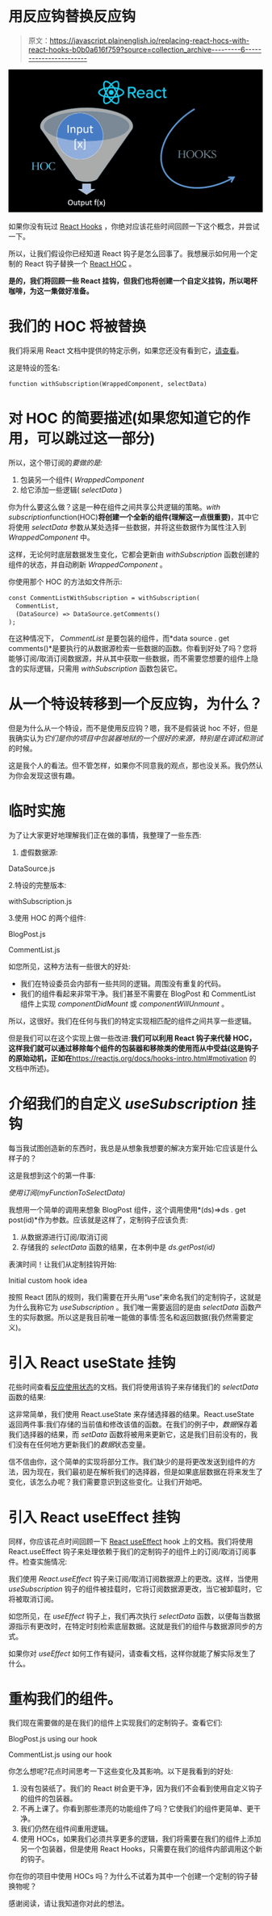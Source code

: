 # 用反应钩替换反应钩

> 原文：<https://javascript.plainenglish.io/replacing-react-hocs-with-react-hooks-b0b0a616f759?source=collection_archive---------6----------------------->

![](img/a612ebf82d253174a1b5fcbdf8f0f0e4.png)

如果你没有玩过 [React Hooks](https://reactjs.org/docs/hooks-intro.html) ，你绝对应该花些时间回顾一下这个概念，并尝试一下。

所以，让我们假设你已经知道 React 钩子是怎么回事了。我想展示如何用一个定制的 React 钩子替换一个 [React HOC](https://reactjs.org/docs/higher-order-components.html) 。

**是的，我们将回顾一些 React 挂钩，但我们也将创建一个自定义挂钩，所以喝杯咖啡，为这一集做好准备。**

# 我们的 HOC 将被替换

我们将采用 React 文档中提供的特定示例，如果您还没有看到它，[请查看](https://reactjs.org/docs/higher-order-components.html)。

这是特设的签名:

```
function withSubscription(WrappedComponent, selectData)
```

# 对 HOC 的简要描述(如果您知道它的作用，可以跳过这一部分)

所以，这个带订阅的*要做的是:*

1.  包装另一个组件( *WrappedComponent*
2.  给它添加一些逻辑( *selectData* )

你为什么要这么做？这是一种在组件之间共享公共逻辑的策略。*with subscription*function(HOC)**将创建一个全新的组件(理解这一点很重要)**，其中它将使用 *selectData* 参数从某处选择一些数据，并将这些数据作为属性注入到 *WrappedComponent* 中。

这样，无论何时底层数据发生变化，它都会更新由 *withSubscription* 函数创建的组件的状态，并自动刷新 *WrappedComponent* 。

你使用那个 HOC 的方法如文件所示:

```
const CommentListWithSubscription = withSubscription(
  CommentList,
  (DataSource) => DataSource.getComments()
);
```

在这种情况下， *CommentList* 是要包装的组件，而*data source . get comments()*是要执行的从数据源检索一些数据的函数。你看到好处了吗？您将能够订阅/取消订阅数据源，并从其中获取一些数据，而不需要您想要的组件上隐含的实际逻辑，只需用 *withSubscription* 函数包装它。

# 从一个特设转移到一个反应钩，为什么？

但是为什么从一个特设，而不是使用反应钩？嗯，我不是假装说 hoc 不好，但是我确实认为*它们是你的项目中包装器地狱的一个很好的来源，特别是在调试和测试*的时候。

这是我个人的看法。但不管怎样，如果你不同意我的观点，那也没关系。我仍然认为你会发现这很有趣。

# 临时实施

为了让大家更好地理解我们正在做的事情，我整理了一些东西:

1.  虚假数据源:

DataSource.js

2.特设的完整版本:

withSubscription.js

3.使用 HOC 的两个组件:

BlogPost.js

CommentList.js

如您所见，这种方法有一些很大的好处:

*   我们在特设委员会内部有一些共同的逻辑。周围没有重复的代码。
*   我们的组件看起来非常干净。我们甚至不需要在 BlogPost 和 CommentList 组件上实现 *componentDidMount* 或 *componentWillUnmount* 。

所以，这很好。我们在任何与我们的特定实现相匹配的组件之间共享一些逻辑。

但是我们可以在这个实现上做一些改进:**我们可以利用 React 钩子来代替 HOC，这样我们就可以通过移除每个组件的包装器和移除类的使用而从中受益(这是钩子的原始动机，正如在**https://reactjs.org/docs/hooks-intro.html#motivation 的文档中所述)。

# 介绍我们的自定义 *useSubscription* 挂钩

每当我试图创造新的东西时，我总是从想象我想要的解决方案开始:它应该是什么样子的？

这是我想到这个的第一件事:

*使用订阅(myFunctionToSelectData)*

我想用一个简单的调用来想象 BlogPost 组件，这个调用使用*(ds)=>ds . get post(id)*作为参数。应该就是这样了，定制钩子应该负责:

1.  从数据源进行订阅/取消订阅
2.  存储我的 *selectData* 函数的结果，在本例中是 *ds.getPost(id)*

表演时间！让我们从定制挂钩开始:

Initial custom hook idea

按照 React 团队的规则，我们需要在开头用“use”来命名我们的定制钩子，这就是为什么我称它为 *useSubscription* 。我们唯一需要返回的是由 *selectData* 函数产生的实际数据。所以这是我目前唯一能做的事情:签名和返回数据(我仍然需要定义)。

# 引入 React useState 挂钩

花些时间查看[反应使用状态](https://reactjs.org/docs/hooks-state.html)的文档。我们将使用该钩子来存储我们的 *selectData* 函数的结果:

这非常简单，我们使用 React.useState 来存储选择器的结果。React.useState 返回两件事:我们存储的当前值和修改该值的函数。在我们的例子中，*数据*保存着我们选择器的结果，而 *setData* 函数将被用来更新它，这是我们目前没有的，我们没有在任何地方更新我们的*数据*状态变量。

信不信由你，这个简单的实现将部分工作。我们缺少的是将更改发送到组件的方法，因为现在，我们最初是在解析我们的选择器，但是如果底层数据在将来发生了变化，该怎么办呢？我们需要意识到这些变化。让我们开始吧。

# 引入 React useEffect 挂钩

同样，你应该花点时间回顾一下 [React useEffect](https://reactjs.org/docs/hooks-effect.html) hook 上的文档。我们将使用 React.useEffect 钩子来处理依赖于我们的定制钩子的组件上的订阅/取消订阅事件。检查实施情况:

我们使用 *React.useEffect* 钩子来订阅/取消订阅数据源上的更改。这样，当使用 *useSubscription* 钩子的组件被挂载时，它将订阅数据源更改，当它被卸载时，它将被取消订阅。

如您所见，在 *useEffect* 钩子上，我们再次执行 *selectData* 函数，以便每当数据源指示有更改时，在特定时刻检索底层数据。这就是我们的组件与数据源同步的方式。

如果你对 *useEffect* 如何工作有疑问，请查看文档，这样你就能了解实际发生了什么。

# 重构我们的组件。

我们现在需要做的是在我们的组件上实现我们的定制钩子。查看它们:

BlogPost.js using our hook

CommentList.js using our hook

你怎么想呢?花点时间思考一下这些变化及其影响。以下是我看到的好处:

1.  没有包装纸了。我们的 React 树会更干净，因为我们不会看到使用自定义钩子的组件的包装器。
2.  不再上课了。你看到那些漂亮的功能组件了吗？它使我们的组件更简单、更干净。
3.  我们仍然在组件间重用逻辑。
4.  使用 HOCs，如果我们必须共享更多的逻辑，我们将需要在我们的组件上添加另一个包装器，但是使用 React Hooks，只需要在我们的组件内部调用这个新的钩子。

你在你的项目中使用 HOCs 吗？为什么不试着为其中一个创建一个定制的钩子替换物呢？

感谢阅读，请让我知道你对此的想法。